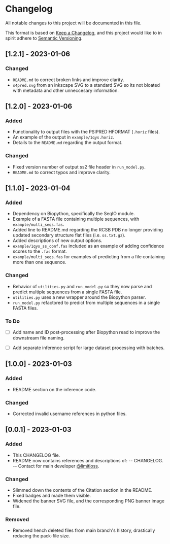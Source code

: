 # Changelog

All notable changes to this project will be documented in this file.

This format is based on [Keep a Changelog](https://keepachangelog.com/en/1.0.0/),
and this project would like to in spirit adhere to [Semantic Versioning](https://semver.org/spec/v2.0.0.html).

## [1.2.1] - 2023-01-06

### Changed

- `README.md` to correct broken links and improve clarity.
- `s4pred.svg` from an inkscape SVG to a standard SVG so its not bloated with metadata and other unneccesary information. 


## [1.2.0] - 2023-01-06

### Added 

- Functionality to output files with the PSIPRED HFORMAT (`.horiz` files).
- An example of the output in `example/1qys.horiz`.
- Details to the `README.md` regarding the output format. 

### Changed

- Fixed version number of output ss2 file header in `run_model.py`.
- `README.md` to correct typos and improve clarity.

## [1.1.0] - 2023-01-04

### Added 

- Dependency on Biopython, specifically the SeqIO module.
- Example of a FASTA file containing multiple sequences, with `example/multi_seqs.fas`.
- Added line to README.md regarding the RCSB PDB no longer providing updated secondary structure flat files (i.e. `ss.txt.gz`).  
- Added descriptions of new output options.
- `example/1qys_ss_conf.fas` included as an example of adding confidence scores to the `.fas` format.
- `example/multi_seqs.fas` for examples of predicting from a file containing more than one sequence.

### Changed

- Behavior of `utilities.py` and `run_model.py` so they now parse and predict multiple sequences from a single FASTA file. 
- `utilities.py` uses a new wrapper around the Biopython parser.
- `run_model.py` refactored to predict from multiple sequences in a single FASTA files. 

### To Do

- [ ] Add name and ID post-processing after Biopython read to improve the downstream file naming.
- [ ] Add separate inference script for large dataset processing with batches.


## [1.0.0] - 2023-01-03

### Added 

- README section on the inference code.

### Changed

- Corrected invalid username references in python files.

## [0.0.1] - 2023-01-03

### Added 

- This CHANGELOG file.
- README now contains references and descriptions of:
-- CHANGELOG. 
-- Contact for main developer [@limitloss](https://github.com/limitloss). 

### Changed

- Slimmed down the contents of the Citation section in the README. 
- Fixed badges and made them visible.
- Widened the banner SVG file, and the corresponding PNG banner image file.

### Removed

- Removed hench deleted files from main branch's history, drastically reducing the pack-file size.